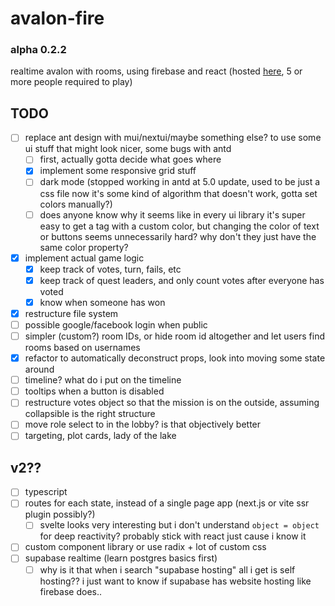 # avalon-fire

### alpha 0.2.2

realtime avalon with rooms, using firebase and react (hosted [here](cyan-pink.web.app), 5 or more people required to play)

## TODO

-   [ ] replace ant design with mui/nextui/maybe something else? to use some ui stuff that might look nicer, some bugs with antd
    -   [ ] first, actually gotta decide what goes where
    -   [x] implement some responsive grid stuff
    -   [ ] dark mode (stopped working in antd at 5.0 update, used to be just a css file now it's some kind of algorithm that doesn't work, gotta set colors manually?)
    -   [ ] does anyone know why it seems like in every ui library it's super easy to get a tag with a custom color, but changing the color of text or buttons seems unnecessarily hard? why don't they just have the same color property?
-   [x] implement actual game logic
    -   [x] keep track of votes, turn, fails, etc
    -   [x] keep track of quest leaders, and only count votes after everyone has voted
    -   [x] know when someone has won
-   [x] restructure file system
-   [ ] possible google/facebook login when public
-   [ ] simpler (custom?) room IDs, or hide room id altogether and let users find rooms based on usernames
-   [x] refactor to automatically deconstruct props, look into moving some state around
-   [ ] timeline? what do i put on the timeline
-   [ ] tooltips when a button is disabled
-   [ ] restructure votes object so that the mission is on the outside, assuming collapsible is the right structure
-   [ ] move role select to in the lobby? is that objectively better
-   [ ] targeting, plot cards, lady of the lake

## v2??

-   [ ] typescript
-   [ ] routes for each state, instead of a single page app (next.js or vite ssr plugin possibly?)
    -   [ ] svelte looks very interesting but i don't understand `object = object` for deep reactivity? probably stick with react just cause i know it
-   [ ] custom component library or use radix + lot of custom css
-   [ ] supabase realtime (learn postgres basics first)
    -   [ ] why is it that when i search "supabase hosting" all i get is self hosting?? i just want to know if supabase has website hosting like firebase does..
